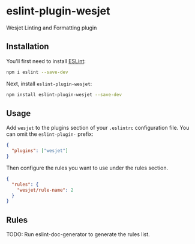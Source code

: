 # eslint-plugin-wesjet

Wesjet Linting and Formatting plugin

## Installation

You'll first need to install [ESLint](https://eslint.org/):

```sh
npm i eslint --save-dev
```

Next, install `eslint-plugin-wesjet`:

```sh
npm install eslint-plugin-wesjet --save-dev
```

## Usage

Add `wesjet` to the plugins section of your `.eslintrc` configuration file. You can omit the `eslint-plugin-` prefix:

```json
{
  "plugins": ["wesjet"]
}
```

Then configure the rules you want to use under the rules section.

```json
{
  "rules": {
    "wesjet/rule-name": 2
  }
}
```

## Rules

<!-- begin auto-generated rules list -->

TODO: Run eslint-doc-generator to generate the rules list.

<!-- end auto-generated rules list -->
